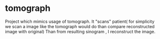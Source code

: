 # tomograph
Project which mimics usage of tomograph. It "scans" patient( for simplicity we scan a image like the tomograph would do than compare reconstructed image with original)
Than from resulting sinogram , I reconstruct the image.
